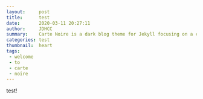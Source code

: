 ```yaml
---
layout:     post
title:      test
date:       2020-03-11 20:27:11
author:     JDHCC
summary:    Carte Noire is a dark blog theme for Jekyll focusing on a clear reading experience.
categories: test
thumbnail:  heart
tags:
 - welcome
 - to
 - carte
 - noire
---
```


test!

[1]: http://www.jacobtomlinson.co.uk/

